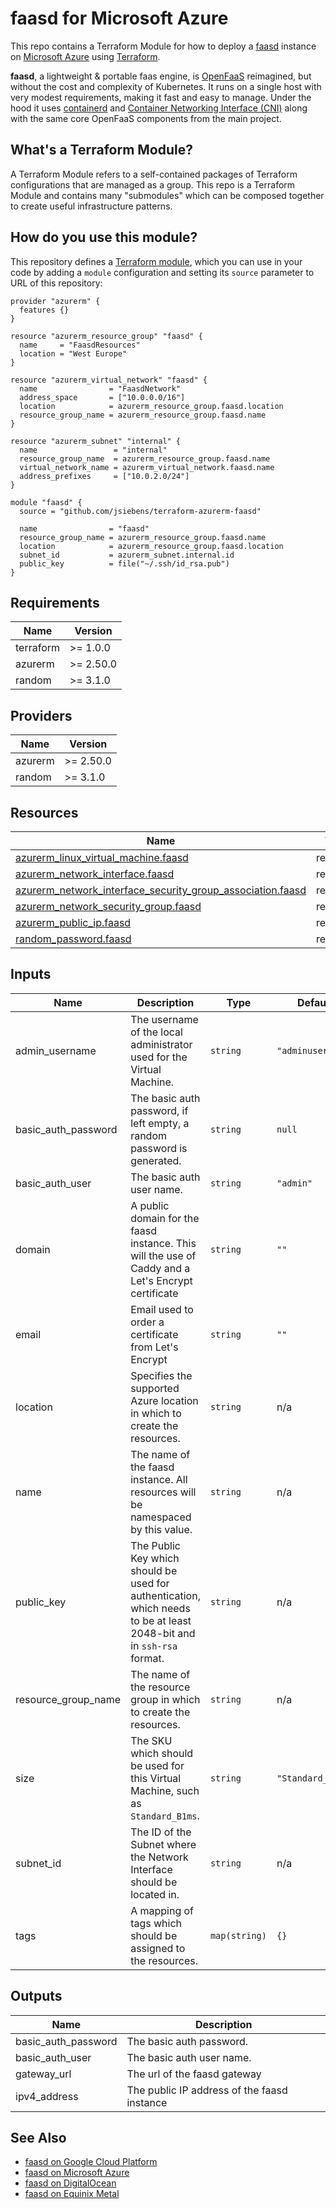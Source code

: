 # faasd for Microsoft Azure

This repo contains a Terraform Module for how to deploy a [faasd](https://github.com/openfaas/faasd) instance on
[Microsoft Azure](https://azure.microsoft.com/) using [Terraform](https://www.terraform.io/).

__faasd__, a lightweight & portable faas engine, is [OpenFaaS](https://github.com/openfaas/) reimagined, but without the cost and complexity of Kubernetes. It runs on a single host with very modest requirements, making it fast and easy to manage. Under the hood it uses [containerd](https://containerd.io/) and [Container Networking Interface (CNI)](https://github.com/containernetworking/cni) along with the same core OpenFaaS components from the main project.

## What's a Terraform Module?

A Terraform Module refers to a self-contained packages of Terraform configurations that are managed as a group. This repo
is a Terraform Module and contains many "submodules" which can be composed together to create useful infrastructure patterns.

## How do you use this module?

This repository defines a [Terraform module](https://www.terraform.io/docs/modules/usage.html), which you can use in your
code by adding a `module` configuration and setting its `source` parameter to URL of this repository:

```hcl
provider "azurerm" {
  features {}
}

resource "azurerm_resource_group" "faasd" {
  name     = "FaasdResources"
  location = "West Europe"
}

resource "azurerm_virtual_network" "faasd" {
  name                = "FaasdNetwork"
  address_space       = ["10.0.0.0/16"]
  location            = azurerm_resource_group.faasd.location
  resource_group_name = azurerm_resource_group.faasd.name
}

resource "azurerm_subnet" "internal" {
  name                 = "internal"
  resource_group_name  = azurerm_resource_group.faasd.name
  virtual_network_name = azurerm_virtual_network.faasd.name
  address_prefixes     = ["10.0.2.0/24"]
}

module "faasd" {
  source = "github.com/jsiebens/terraform-azurerm-faasd"
  
  name                = "faasd"
  resource_group_name = azurerm_resource_group.faasd.name
  location            = azurerm_resource_group.faasd.location
  subnet_id           = azurerm_subnet.internal.id
  public_key          = file("~/.ssh/id_rsa.pub")
}
```

<!-- BEGIN_TF_DOCS -->
## Requirements

| Name | Version |
|------|---------|
| terraform | >= 1.0.0 |
| azurerm | >= 2.50.0 |
| random | >= 3.1.0 |

## Providers

| Name | Version |
|------|---------|
| azurerm | >= 2.50.0 |
| random | >= 3.1.0 |

## Resources

| Name | Type |
|------|------|
| [azurerm_linux_virtual_machine.faasd](https://registry.terraform.io/providers/hashicorp/azurerm/latest/docs/resources/linux_virtual_machine) | resource |
| [azurerm_network_interface.faasd](https://registry.terraform.io/providers/hashicorp/azurerm/latest/docs/resources/network_interface) | resource |
| [azurerm_network_interface_security_group_association.faasd](https://registry.terraform.io/providers/hashicorp/azurerm/latest/docs/resources/network_interface_security_group_association) | resource |
| [azurerm_network_security_group.faasd](https://registry.terraform.io/providers/hashicorp/azurerm/latest/docs/resources/network_security_group) | resource |
| [azurerm_public_ip.faasd](https://registry.terraform.io/providers/hashicorp/azurerm/latest/docs/resources/public_ip) | resource |
| [random_password.faasd](https://registry.terraform.io/providers/hashicorp/random/latest/docs/resources/password) | resource |

## Inputs

| Name | Description | Type | Default | Required |
|------|-------------|------|---------|:--------:|
| admin\_username | The username of the local administrator used for the Virtual Machine. | `string` | `"adminuser"` | no |
| basic\_auth\_password | The basic auth password, if left empty, a random password is generated. | `string` | `null` | no |
| basic\_auth\_user | The basic auth user name. | `string` | `"admin"` | no |
| domain | A public domain for the faasd instance. This will the use of Caddy and a Let's Encrypt certificate | `string` | `""` | no |
| email | Email used to order a certificate from Let's Encrypt | `string` | `""` | no |
| location | Specifies the supported Azure location in which to create the resources. | `string` | n/a | yes |
| name | The name of the faasd instance. All resources will be namespaced by this value. | `string` | n/a | yes |
| public\_key | The Public Key which should be used for authentication, which needs to be at least 2048-bit and in `ssh-rsa` format. | `string` | n/a | yes |
| resource\_group\_name | The name of the resource group in which to create the resources. | `string` | n/a | yes |
| size | The SKU which should be used for this Virtual Machine, such as `Standard_B1ms`. | `string` | `"Standard_B1ms"` | no |
| subnet\_id | The ID of the Subnet where the Network Interface should be located in. | `string` | n/a | yes |
| tags | A mapping of tags which should be assigned to the resources. | `map(string)` | `{}` | no |

## Outputs

| Name | Description |
|------|-------------|
| basic\_auth\_password | The basic auth password. |
| basic\_auth\_user | The basic auth user name. |
| gateway\_url | The url of the faasd gateway |
| ipv4\_address | The public IP address of the faasd instance |
<!-- END_TF_DOCS -->

## See Also

- [faasd on Google Cloud Platform](https://github.com/jsiebens/terraform-google-faasd)
- [faasd on Microsoft Azure](https://github.com/jsiebens/terraform-azurerm-faasd)
- [faasd on DigitalOcean](https://github.com/jsiebens/terraform-digitalocean-faasd)
- [faasd on Equinix Metal](https://github.com/jsiebens/terraform-equinix-faasd)